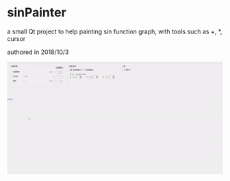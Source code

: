 # sinPainter
a small Qt project to help painting sin function graph, with tools such as +, *, cursor

authored in 2018/10/3

![img](https://github.com/lichengchen/sinPainter/blob/main/4-1.gif) 
